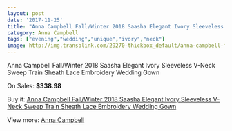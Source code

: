 ```yaml
---
layout: post
date: '2017-11-25'
title: "Anna Campbell Fall/Winter 2018 Saasha Elegant Ivory Sleeveless V-Neck Sweep Train Sheath Lace Embroidery Wedding Gown"
category: Anna Campbell
tags: ["evening","wedding","unique","ivory","neck"]
image: http://img.transblink.com/29270-thickbox_default/anna-campbell-fall-winter-2018-saasha-elegant-ivory-sleeveless-v-neck-sweep-train-sheath-lace-embroidery-wedding-gown.jpg
---
```

Anna Campbell Fall/Winter 2018 Saasha Elegant Ivory Sleeveless V-Neck Sweep Train Sheath Lace Embroidery Wedding Gown

On Sales: **$338.98**
<a href="https://www.transblink.com/en/anna-campbell/9601-anna-campbell-fall-winter-2018-saasha-elegant-ivory-sleeveless-v-neck-sweep-train-sheath-lace-embroidery-wedding-gown.html"><amp-img layout="responsive" width="600" height="600" src="//img.transblink.com/29270-thickbox_default/anna-campbell-fall-winter-2018-saasha-elegant-ivory-sleeveless-v-neck-sweep-train-sheath-lace-embroidery-wedding-gown.jpg" alt="Anna Campbell Fall/Winter 2018 Saasha Elegant Ivory Sleeveless V-Neck Sweep Train Sheath Lace Embroidery Wedding Gown 0" /></a>
<a href="https://www.transblink.com/en/anna-campbell/9601-anna-campbell-fall-winter-2018-saasha-elegant-ivory-sleeveless-v-neck-sweep-train-sheath-lace-embroidery-wedding-gown.html"><amp-img layout="responsive" width="600" height="600" src="//img.transblink.com/29278-thickbox_default/anna-campbell-fall-winter-2018-saasha-elegant-ivory-sleeveless-v-neck-sweep-train-sheath-lace-embroidery-wedding-gown.jpg" alt="Anna Campbell Fall/Winter 2018 Saasha Elegant Ivory Sleeveless V-Neck Sweep Train Sheath Lace Embroidery Wedding Gown 1" /></a>
<a href="https://www.transblink.com/en/anna-campbell/9601-anna-campbell-fall-winter-2018-saasha-elegant-ivory-sleeveless-v-neck-sweep-train-sheath-lace-embroidery-wedding-gown.html"><amp-img layout="responsive" width="600" height="600" src="//img.transblink.com/29277-thickbox_default/anna-campbell-fall-winter-2018-saasha-elegant-ivory-sleeveless-v-neck-sweep-train-sheath-lace-embroidery-wedding-gown.jpg" alt="Anna Campbell Fall/Winter 2018 Saasha Elegant Ivory Sleeveless V-Neck Sweep Train Sheath Lace Embroidery Wedding Gown 2" /></a>
<a href="https://www.transblink.com/en/anna-campbell/9601-anna-campbell-fall-winter-2018-saasha-elegant-ivory-sleeveless-v-neck-sweep-train-sheath-lace-embroidery-wedding-gown.html"><amp-img layout="responsive" width="600" height="600" src="//img.transblink.com/29276-thickbox_default/anna-campbell-fall-winter-2018-saasha-elegant-ivory-sleeveless-v-neck-sweep-train-sheath-lace-embroidery-wedding-gown.jpg" alt="Anna Campbell Fall/Winter 2018 Saasha Elegant Ivory Sleeveless V-Neck Sweep Train Sheath Lace Embroidery Wedding Gown 3" /></a>
<a href="https://www.transblink.com/en/anna-campbell/9601-anna-campbell-fall-winter-2018-saasha-elegant-ivory-sleeveless-v-neck-sweep-train-sheath-lace-embroidery-wedding-gown.html"><amp-img layout="responsive" width="600" height="600" src="//img.transblink.com/29275-thickbox_default/anna-campbell-fall-winter-2018-saasha-elegant-ivory-sleeveless-v-neck-sweep-train-sheath-lace-embroidery-wedding-gown.jpg" alt="Anna Campbell Fall/Winter 2018 Saasha Elegant Ivory Sleeveless V-Neck Sweep Train Sheath Lace Embroidery Wedding Gown 4" /></a>
<a href="https://www.transblink.com/en/anna-campbell/9601-anna-campbell-fall-winter-2018-saasha-elegant-ivory-sleeveless-v-neck-sweep-train-sheath-lace-embroidery-wedding-gown.html"><amp-img layout="responsive" width="600" height="600" src="//img.transblink.com/29274-thickbox_default/anna-campbell-fall-winter-2018-saasha-elegant-ivory-sleeveless-v-neck-sweep-train-sheath-lace-embroidery-wedding-gown.jpg" alt="Anna Campbell Fall/Winter 2018 Saasha Elegant Ivory Sleeveless V-Neck Sweep Train Sheath Lace Embroidery Wedding Gown 5" /></a>
<a href="https://www.transblink.com/en/anna-campbell/9601-anna-campbell-fall-winter-2018-saasha-elegant-ivory-sleeveless-v-neck-sweep-train-sheath-lace-embroidery-wedding-gown.html"><amp-img layout="responsive" width="600" height="600" src="//img.transblink.com/29273-thickbox_default/anna-campbell-fall-winter-2018-saasha-elegant-ivory-sleeveless-v-neck-sweep-train-sheath-lace-embroidery-wedding-gown.jpg" alt="Anna Campbell Fall/Winter 2018 Saasha Elegant Ivory Sleeveless V-Neck Sweep Train Sheath Lace Embroidery Wedding Gown 6" /></a>
<a href="https://www.transblink.com/en/anna-campbell/9601-anna-campbell-fall-winter-2018-saasha-elegant-ivory-sleeveless-v-neck-sweep-train-sheath-lace-embroidery-wedding-gown.html"><amp-img layout="responsive" width="600" height="600" src="//img.transblink.com/29272-thickbox_default/anna-campbell-fall-winter-2018-saasha-elegant-ivory-sleeveless-v-neck-sweep-train-sheath-lace-embroidery-wedding-gown.jpg" alt="Anna Campbell Fall/Winter 2018 Saasha Elegant Ivory Sleeveless V-Neck Sweep Train Sheath Lace Embroidery Wedding Gown 7" /></a>
<a href="https://www.transblink.com/en/anna-campbell/9601-anna-campbell-fall-winter-2018-saasha-elegant-ivory-sleeveless-v-neck-sweep-train-sheath-lace-embroidery-wedding-gown.html"><amp-img layout="responsive" width="600" height="600" src="//img.transblink.com/29271-thickbox_default/anna-campbell-fall-winter-2018-saasha-elegant-ivory-sleeveless-v-neck-sweep-train-sheath-lace-embroidery-wedding-gown.jpg" alt="Anna Campbell Fall/Winter 2018 Saasha Elegant Ivory Sleeveless V-Neck Sweep Train Sheath Lace Embroidery Wedding Gown 8" /></a>

Buy it: [Anna Campbell Fall/Winter 2018 Saasha Elegant Ivory Sleeveless V-Neck Sweep Train Sheath Lace Embroidery Wedding Gown](https://www.transblink.com/en/anna-campbell/9601-anna-campbell-fall-winter-2018-saasha-elegant-ivory-sleeveless-v-neck-sweep-train-sheath-lace-embroidery-wedding-gown.html "Anna Campbell Fall/Winter 2018 Saasha Elegant Ivory Sleeveless V-Neck Sweep Train Sheath Lace Embroidery Wedding Gown")

View more: [Anna Campbell](https://www.transblink.com/en/88-anna-campbell "Anna Campbell")